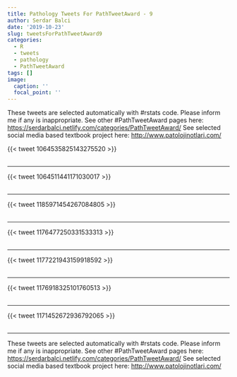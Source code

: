 ```yaml
---
title: Pathology Tweets For PathTweetAward - 9
author: Serdar Balci
date: '2019-10-23'
slug: tweetsForPathTweetAward9
categories:
  - R
  - tweets
  - pathology
  - PathTweetAward
tags: []
image:
  caption: ''
  focal_point: ''
---
```



These tweets are selected automatically with #rstats code. Please inform me if any is inappropriate.
See other #PathTweetAward pages here: https://serdarbalci.netlify.com/categories/PathTweetAward/ 
See selected social media based textbook project here: http://www.patolojinotlari.com/

{{< tweet 1064535825143275520 >}}
<br>
<br>
<hr>
{{< tweet 1064511441171030017 >}}
<br>
<br>
<hr>
{{< tweet 1185971454267084805 >}}
<br>
<br>
<hr>
{{< tweet 1176477250331533313 >}}
<br>
<br>
<hr>
{{< tweet 1177221943159918592 >}}
<br>
<br>
<hr>
{{< tweet 1176918325101760513 >}}
<br>
<br>
<hr>
{{< tweet 1171452672936792065 >}}
<br>
<br>
<hr>


These tweets are selected automatically with #rstats code. Please inform me if any is inappropriate.
See other #PathTweetAward pages here: https://serdarbalci.netlify.com/categories/PathTweetAward/ 
See selected social media based textbook project here: http://www.patolojinotlari.com/
